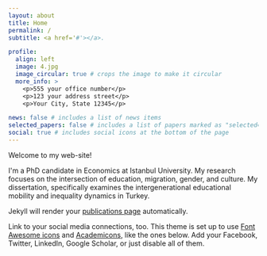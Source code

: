 ```yaml
---
layout: about
title: Home
permalink: /
subtitle: <a href='#'></a>. 

profile:
  align: left
  image: 4.jpg
  image_circular: true # crops the image to make it circular
  more_info: >
    <p>555 your office number</p>
    <p>123 your address street</p>
    <p>Your City, State 12345</p>

news: false # includes a list of news items
selected_papers: false # includes a list of papers marked as "selected={true}"
social: true # includes social icons at the bottom of the page
---
```


Welcome to my web-site!

I'm a PhD candidate in Economics at Istanbul University. My research focuses on the intersection of education, migration, gender, and culture. My dissertation, specifically examines the intergenerational educational mobility and inequality dynamics in Turkey.

Jekyll will render your [publications page](https://eliferbay.github.io/publications/) automatically.

Link to your social media connections, too. This theme is set up to use [Font Awesome icons](https://fontawesome.com/) and [Academicons](https://jpswalsh.github.io/academicons/), like the ones below. Add your Facebook, Twitter, LinkedIn, Google Scholar, or just disable all of them.
